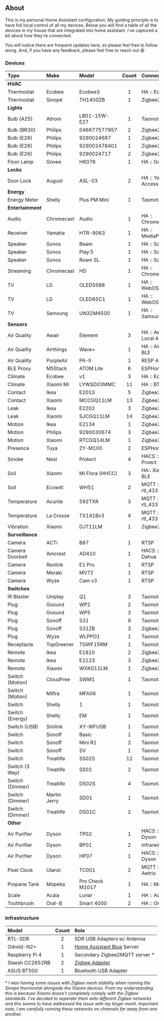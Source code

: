 ## About

This is my personal Home Assistant configuration. My guiding principle is to have
full local control of all my devices. Below you will find a table of all the devices
in my house that are integrated into home assistant. i've captured a bit about how
they're connected.

You will notice there are frequent updates here, so please feel free to follow along.
And, if you have any feedback, please feel free to reach out :smile:

### Devices

| Type              | Make         | Model           | Count | Connectivity          |
| :---              | :---         | :---            | :--:  | :--                   |
| **HVAC**                                                                           |
| Thermostat        | Ecobee       | Ecobee3         | 1     | HA :: Ecobee          |
| Thermostat        | Sinopé       | TH1400ZB        | 1     | Zigbee2MQTT           |
| **Lights**                                                                         |
| Bulb (A25)        | Athom        | LB01-15W-E27    | 1     | Tasmota               |
| Bulb (BR30)       | Philips      | 046677577957    | 2     | Zigbee2MQTT           |
| Bulb (E26)        | Philips      | 9290024687      | 1     | Zigbee2MQTT           |
| Bulb (E26)        | Philips      | 929002478401    | 1     | Zigbee2MQTT           |
| Bulb (E26)        | Philips      | 9290024717      | 2     | Zigbee2MQTT           |
| Floor Lamp        | Govee        | H6076           | 1     | HA :: Govee           |
| **Locks**                                                                          |
| Door Lock         | August       | ASL-03          | 2     | HA :: Yale Access BLE |
| **Energy**                                                                         |
| Energy Meter      | Shelly       | Plus PM Mini    | 1     | Tasmota               | 
| **Entertainment**                                                                  |
| Audio             | Chromecast   | Audio           | 1     | HA :: Chromecast      |
| Receiver          | Yamaha       | HTR-8063        | 1     | HA :: MediaPlayers    |
| Speaker           | Sonos        | Beam            | 1     | HA :: Sonos           |
| Speaker           | Sonos        | Play:5          | 1     | HA :: Sonos           |
| Speaker           | Sonos        | Roam SL         | 1     | HA :: Sonos           |
| Streaming         | Chromecast   | HD              | 1     | HA :: Chromecast      |
| TV                | LG           | OLED55B8        | 1     | HA :: WebOSTV         |
| TV                | LG           | OLED65C1        | 1     | HA :: WebOSTV         |
| TV                | Samsung      | UN32M4500       | 1     | HA :: Samsung         |
| **Sensors**                                                                        |
| Air Quality       | Awair        | Element         | 3     | HA :: Awair Local API |
| Air Quality       | Airthings    | Wave+           | 1     | HA :: Airthings BLE   |
| Air Quality       | PurpleAir    | PA-II           | 1     | RESP API              |
| BLE Proxy         | M5Stack      | ATOM Lite       | 6     | ESPHome               |
| Climate           | Ecobee       | v1              | 3     | HA :: Ecobee          |
| Climate           | Xiaomi Mi    | LYWSD03MMC      | 11    | HA :: BTHome          |
| Contact           | Ikea         | E2013           | 5     | Zigbee2MQTT           |
| Contact           | Xiaomi       | MCCGQ11LM       | 13    | Zigbee2MQTT           |
| Leak              | Ikea         | E2202           | 3     | Zigbee2MQTT           |
| Leak              | Xiaomi       | SJCGQ11LM       | 14    | Zigbee2MQTT           |
| Motion            | Ikea         | E2134           | 1     | Zigbee2MQTT           |
| Motion            | Philips      | 9290030674      | 3     | Zigbee2MQTT           |
| Motion            | Xiaomi       | RTCGQ14LM       | 1     | Zigbee2MQTT           |
| Presence          | Tuya         | ZY-M100         | 2     | ESPHome               |
| Smoke             | Nest         | Protect         | 4     | HACS :: Nest Proect   | 
| Soil              | Xiaomi       | Mi Flora (HHCC) | 3     | HA:: Xiami BLE        |
| Soil              | Ecowitt      | WH51            | 2     | MQTT :: rtl_433       |
| Temperature       | Acurite      | 592TXR          | 3     | MQTT :: rtl_433       |
| Temperature       | La Crosse    | TX141Bv3        | 4     | MQTT :: rtl_433       |
| Vibration         | Xiaomi       | DJT11LM         | 1     | Zigbee2MQTT           |
| **Surveillance**                                                                   |
| Camera            | ACTi         | B87             | 1     | RTSP                  |
| Camera Doorbell   | Amcrest      | AD410           | 1     | HACS :: Dahua         |
| Camera            | Reolink      | E1 Pro          | 1     | RTSP                  |
| Camera            | Meraki       | MV72            | 1     | RTSP                  |
| Camera            | Wyze         | Cam v3          | 1     | RTSP                  |
| **Switches**                                                                       |
| IR Blaster        | Uniplay      | Q1              | 3     | Tasmota               |
| Plug              | Gosund       | WP2             | 2     | Tasmota               |
| Plug              | Gosund       | WP5             | 3     | Tasmota               |
| Plug              | Sonoff       | S31             | 9     | Tasmota               |
| Plug              | Sonoff       | S31ZB           | 3     | Zigbee2MQTT           |
| Plug              | Wyze         | WLPPO1          | 1     | Tasmota               |
| Receptacle        | TopGreener   | TGWF15RM        | 1     | Tasmota               |
| Remote            | Ikea         | E1810           | 2     | Zigbee2MQTT           |
| Remote            | Ikea         | E2123           | 3     | Zigbee2MQTT           |
| Remote            | Xiaomi       | WXKG11LM        | 1     | Zigbee2MQTT           |
| Switch (Motion)   | CloudFree    | SWM1            | 1     | Tasmota               |
| Switch (Motion)   | Milfra       | MFA06           | 1     | Tasmota               |
| Switch            | Shelly       | 1               | 1     | Tasmota               |
| Switch (Energy)   | Shelly       | EM              | 1     | Tasmota               |
| Switch (USB)      | Sinilink     | XY-WFUSB        | 1     | Tasmota               |
| Switch            | Sonoff       | Basic           | 1     | Tasmota               |
| Switch            | Sonoff       | Mini R1         | 2     | Tasmota               |
| Switch            | Sonoff       | SV              | 1     | Tasmota               |
| Switch            | Treatlife    | SS02S           | 12    | Tasmota               |
| Switch (3 Way)    | Treatlife    | SS02            | 2     | Tasmota               |
| Switch (Dimmer)   | Treatlife    | DS02S           | 4     | Tasmota               |
| Switch (Dimmer)   | Martin Jerry | SD01            | 1     | Tasmota               |
| Switch (Dimmer)   | Treatlife    | DS01C           | 2     | Tasmota               |
| **Other**                                                                          |
| Air Purifier      | Dyson        | TP02            | 1     | HACS :: Dyson         |
| Air Purifier      | Dyson        | BP01            | 2     | infrared              |
| Air Purifier      | Dyson        | HP07            | 1     | HACS :: Dyson         |
| Pixel Clock       | Ulanzi       | TC001           | 2     | MQTT :: Awtrix        |
| Propane Tank      | Mopeka       | Pro Check M1017 | 1     | HA :: Mopeka          |
| Scale             | Acaia        | Lunar           | 1     | HA :: Acaia           |
| Toothbrush        | Oral-B       | Smart 4000      | 2     | HA :: Oral-B          |

 ### Infrastructure

 | Model           | Count | Role                                                              |
 | :---            | :--:  | :---                                                              |
 | RTL-SDR         | 2     | SDR USB Adapters w/ Antenna                                       |
 | Odroid-N2+      | 1     | [Home Assistant Blue](https://www.home-assistant.io/blue/) Server | 
 | Raspberry Pi 4  | 1     | Secondary Zigbee2MQTT server *                                    |
 | Slaesh CC2652RB | 2     | [Zigbee Adapter ](https://slae.sh/projects/cc2652/)               |
 | ASUS BT500      | 1     | Bluetooth USB Adapter                                             |

 \* *I was having some issues with Zigbee mesh stability when running the Sinopé thermostat
 alongside the Xiaomi devices. From my understanding this is because Xiaomi doesn't completely
 comply with the Zigbee standards. I've decided to seperate them onto different Zigbee networks
 and this seems to have addressed the issue with my larger mesh. Important note, I
 am carefully running these networks on channels far away from one another.*
